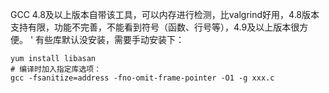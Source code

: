 GCC 4.8及以上版本自带该工具，可以内存进行检测，比valgrind好用，4.8版本支持有限，功能不完善，不能看到符号（函数、行号等），4.9及以上版本很方便。  '
有些库默认没安装，需要手动安装下：
```shell
yum install libasan
# 编译时加入指定库选项：
gcc -fsanitize=address -fno-omit-frame-pointer -O1 -g xxx.c
```
